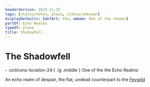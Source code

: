 ```yaml
---
headerVersion: 2023.11.25
tags: [status/notes, place, status/unknown]
displayDefaults: {defArt: the, wHome: One of the <home>}
partOf: Echo Realms
typeOf: plane
title: Shadowfell
---
```

# The Shadowfell
<div class="grid cards ext-narrow-margin ext-one-column" markdown>
-    :octicons-location-24:{ .lg .middle } One of the the Echo Realms  
</div>


An echo realm of despair, the flat, undead counterpart to the [Feywild](<../feywild/feywild.md>)

